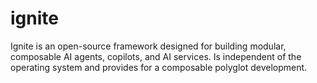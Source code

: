 # ignite
Ignite is an open-source framework designed for building modular, composable AI agents, copilots, and AI services. Is independent of the operating system and provides for a composable polyglot development.

